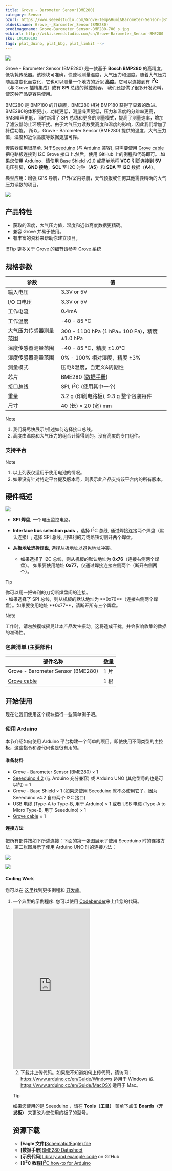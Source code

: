```yaml
---
title: Grove - Barometer Sensor(BME280)
category: Sensor
bzurl: https://www.seeedstudio.com/Grove-Temp&Humi&Barometer-Sensor-(BME280)-p-2653.html
oldwikiname: Grove_-_Barometer_Sensor(BME280)
prodimagename: Grove-Barometer_Sensor-BMP280-700_s.jpg
wikiurl: http://wiki.seeedstudio.com/cn/Grove-Barometer_Sensor-BME280
sku: 101020193
tags: plat_duino, plat_bbg, plat_linkit -->
---
```


<!-- tags: io_3v3, io_5v, grove_i2c, grove_analog, grove_digital, grove_uart, plat_duino, plat_bbg, plat_pi, plat_wio, plat_linkit -->

![](https://raw.githubusercontent.com/SeeedDocument/Grove-Barometer_Sensor-BME280/master/img/Grove-Barometer_Sensor-BMP280-700_s.jpg)

Grove - Barometer Sensor (BME280) 是一款基于 **Bosch BMP280** 的高精度，低功耗传感器。该模块可准确，快速地测量温度，大气压力和湿度。随着大气压力随高度变化而变化，它也可以测量一个地方的近似 **高度**。它可以连接到有 **I<sup>2</sup>C** （与 Grove 插槽集成）或有 **SPI** 总线的微控制器。 我们还提供了很多开发资料，使这种产品更容易使用。

BME280 是 BMP180 的升级版，BME280 相对 BMP180 获得了显着的改进。BME280的体积更小，功耗更低，测量噪声更低，压力和温度的分辨率更高，RMS噪声更低，同时新增了 SPI 总线和更多的测量模式，提高了测量速率，增加了滤波器防止环境干扰。由于大气压力读数受高度和温度的影响，因此我们增加了补偿功能。 所以，Grove - Barometer Sensor (BME280) 提供的温度，大气压力值，湿度和近似高度等数据更加可靠。

传感器使用很简单. 对于[Seeeduino](http://www.seeedstudio.com/depot/Seeeduino-V42-p-2517.html?cPath=6_7) (与 Arduino 兼容), 只需要使用 [Grove cable](http://www.seeedstudio.com/depot/Grove-Universal-4-Pin-Buckled-5cm-Cable-5-PCs-Pack-p-925.html?cPath=98_106_57) 把电路板连接到 I2C Grove 接口上.然后，使用 GitHub 上的例程和代码即可。.如果您使用 Arduino，请使用 Base Shield v2.0 或简单地将 **VCC** 引脚连接到 **5V** 电压引脚，**GND 接地**，**SCL** 至 I2C 时钟（**A5**）和 **SDA** 至 **I2C** 数据（**A4**）。

典型应用：增强 GPS 导航，户外/室内导航，天气预报或任何其他需要精确的大气压力读数的项目。

[![](https://github.com/SeeedDocument/wiki_chinese/raw/master/docs/images/click_to_buy.PNG)](https://item.taobao.com/item.htm?spm=a1z10.3-c.w4002-11172317909.13.72ae476b6pdgwH&id=534636479507)

产品特性
--------

-   获取的温度，大气压力值，湿度和近似高度数据更精确。
-   兼容 Grove 并易于使用。
-   有丰富的资料来帮助你建立项目。

!!!Tip
    更多关于 Grove 的细节请参考 [Grove 系统](http://wiki.seeed.cc/Grove_System/)

规格参数
--------------

| 参数                                     | 值                                                                                             |
|-----------------------------------------------|---------------------------------------------------------------------------------------------------|
| 输入电压                                 | 3.3V or 5V                                                                                        |
| I/O 口电压                                   | 3.3V or 5V                                                                                        |
| 工作电流                             | 0.4mA                                                                                             |
| 工作温度                         | -40 - 85 ℃                                                                                        |
| 大气压力传感器测量范围 | 300 - 1100 hPa (1 hPa= 100 Pa)，精度 ±1.0 hPa                                   |
| 温度传感器测量范围          | -40 - 85 ℃，精度  ±1.0°C                                                                  |
| 湿度传感器测量范围            | 0% - 100% 相对湿度，精度 ±3%                                                  |
| 测量模式                            | 压电&温度，自定义&周期性                                                          |
| 芯片                                          | BME280 ([数据手册](https://raw.githubusercontent.com/SeeedDocument/Grove-Barometer_Sensor-BME280/master/res/Grove-Barometer_Sensor-BME280-.pdf)) |
| 接口总线                                 | SPI, I<sup>2</sup>C (使用其中一个)                                                      |
| 重量                                        | 3.2 g (印刷电路板), 9.3 g 整个包装每件                                    |
| 尺寸                                    | 40 (长) × 20 (宽) mm                                                                       |

<div class="admonition note">
<p class="admonition-title">Note</p>
<ol><li>我们将尽快展示/描述如何选择接口总线。</li>
<li>高度由温度和大气压力的组合计算得到的。没有高度的专门组件。</li></ol>
</div>

### 支持平台

<div class="admonition note">
<p class="admonition-title">Note</p>
<ol><li>以上列表仅适用于使用电池的情况。</li>
<li>如果没有针对特定平台提及版本号，则表示此产品支持该平台内的所有版本。</li></ol>
</div>

硬件概述
-----------------

![](https://raw.githubusercontent.com/SeeedDocument/Grove-Barometer_Sensor-BME280/master/img/Grove-Barometer_Sensor-BME280-Components_1200_s.jpg)

-   **SPI 焊盘**, 一个电压监控电路。
-   **Interface bus selection pads** ，选择 I<sup>2</sup>C 总线, 通过焊接连接两个焊盘（默认连接）; 选择 SPI 总线, 用锋利的刀或烙铁切割开两个焊盘。
-   **从板地址选择焊盘**, 选择从板地址以避免地址冲突。

    - 如果选择了 I2C 总线，则从机板的默认地址为 **0x76**（连接右侧两个焊盘）。 如果要使用地址 **0x77**，仅通过焊接连接左侧两个（断开右侧两个）。
<div class="admonition tip">
<p class="admonition-title">Tip</p>
你可以用一把锋利的刀切断焊盘间的连接。
</div>
    - 如果选择了 SPI 总线，则从机板的默认地址为 **0x76**（连接右侧两个焊盘）。如果要使用地址 **0x77**，请断开所有三个焊盘。

<div class="admonition note">
<p class="admonition-title">Note</p>
工作时，请勿触摸或摇晃让本产品发生振动。这将造成干扰，并会影响收集的数据的准确性。
</div>

### **包装清单** (主要部件)

| 部件名称                                                                                                                    | 数量 |
|-------------------------------------------------------------------------------------------------------------------------------|----------|
| Grove - Barometer Sensor (BME280)                                                                                             | 1 片  |
| [Grove cable](http://www.seeedstudio.com/depot/Grove-Universal-4-Pin-Buckled-5cm-Cable-5-PCs-Pack-p-925.html?cPath=98_106_57) | 1 根  |

开始使用
---------------

现在让我们使用这个模块运行一些简单例子吧。

### 使用 Arduino

本节介绍如何使用 Arduino 平台构建一个简单的项目。即使使用不同类型的主控板，这些指令和源代码也是很有用的。

#### 准备材料

-   Grove - Barometer Sensor (BME280) × 1
-   [Seeeduino 4.2](http://www.seeedstudio.com/depot/Seeeduino-V42-p-2517.html) (与 Arduino 充分兼容) 或 Arduino UNO (其他型号的也是可以的) × 1
-   Grove - Base Shield × 1 (如果您使用 Seeeduino 就不必使用它了，因为 Seeeduino v4.2 自带两个 I2C 接口)
-   USB 电缆 (Type-A to Type-B, 用于 Arduino) × 1 或者 USB 电缆 (Type-A to Micro Type-B, 用于 Seeeduino) × 1
-   [Grove cable](http://www.seeedstudio.com/depot/Grove-Universal-4-Pin-Buckled-5cm-Cable-5-PCs-Pack-p-925.html?cPath=98_106_57) × 1

#### 连接方法

把所有部件按如下所述连接：下面的第一张图展示了使用 Seeeduino 时的连接方法，第二张图展示了使用 Arduino UNO 时的连接方法：

![](https://raw.githubusercontent.com/SeeedDocument/Grove-Barometer_Sensor-BME280/master/img/Grove-Barometer_Sensor-BME_280-Demo_1200_s.jpg)

![](https://raw.githubusercontent.com/SeeedDocument/Grove-Barometer_Sensor-BME280/master/img/Grove-Barometer_Sensor-BME_280-Demo_Arduino_UNO_1200_s.jpg)

#### Coding Work

您可以在 [这里](https://github.com/Seeed-Studio/Grove_BME280/tree/master/example)找到更多例程和 [开发库](https://github.com/Seeed-Studio/Grove_BME280)。

1. 一个典型的示例程序. 您可以使用 [Codebender](https://codebender.cc)来上传您的代码。

    <iframe frameborder="0" height="500" src="https://codebender.cc/embed/sketch:310854" width="50%">
</iframe>

2. 下载并上传代码。如果您不知道如何上传代码，请访问： <https://www.arduino.cc/en/Guide/Windows> 适用于 Windows 或 <https://www.arduino.cc/en/Guide/MacOSX> 适用于 Mac。

<div class="admonition tip">
<p class="admonition-title">Tip</p>
如果您使用的是 Seeeduino ，请在  <span style="font-weight:bold">Tools（工具）</span> 菜单下点击 <span style="font-weight:bold">Boards（开发板）</span> 来更改为您使用的板子的型号。
</div>

资源下载
---------

-   **[Eagle 文件]**[Schematic(Eagle) file](https://raw.githubusercontent.com/SeeedDocument/Grove-Barometer_Sensor-BME280/master/res/Grove-Barometer_Sensor-BME280-v1.0_Schematics.zip)
-   **[数据手册]**[BME280 Datasheet](https://raw.githubusercontent.com/SeeedDocument/Grove-Barometer_Sensor-BME280/master/res/Grove-Barometer_Sensor-BME280-.pdf)
-   **[示例代码]**[Library and example code](https://github.com/Seeed-Studio/Grove_BME280) on GitHub
-   **[[I<sup>2</sup>C 教程]**[I<sup>2</sup>C how-to for Arduino](https://www.arduino.cc/en/Reference/Wire)

<!-- This Markdown file was created from http://www.seeedstudio.com/wiki/Grove_-_Barometer_Sensor(BME280) -->
